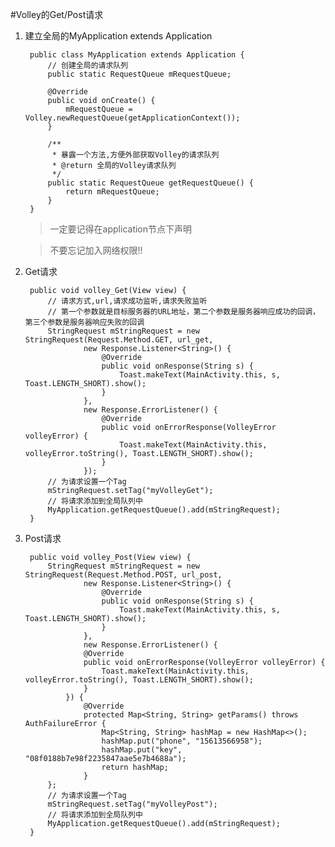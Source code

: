 #Volley的Get/Post请求
1. 建立全局的MyApplication  extends Application
	
		public class MyApplication extends Application {
		    // 创建全局的请求队列
		    public static RequestQueue mRequestQueue;
		
		    @Override
		    public void onCreate() {
		        mRequestQueue = Volley.newRequestQueue(getApplicationContext());
		    }
		
		    /**
		     * 暴露一个方法,方便外部获取Volley的请求队列
		     * @return 全局的Volley请求队列
		     */
		    public static RequestQueue getRequestQueue() {
		        return mRequestQueue;
		    }
		}
	>一定要记得在application节点下声明
	
	>不要忘记加入网络权限!!
2. Get请求

		public void volley_Get(View view) {
	        // 请求方式,url,请求成功监听,请求失败监听
			// 第一个参数就是目标服务器的URL地址，第二个参数是服务器响应成功的回调，第三个参数是服务器响应失败的回调
	        StringRequest mStringRequest = new StringRequest(Request.Method.GET, url_get,
	                new Response.Listener<String>() {
	                    @Override
	                    public void onResponse(String s) {
	                        Toast.makeText(MainActivity.this, s, Toast.LENGTH_SHORT).show();
	                    }
	                },
	                new Response.ErrorListener() {
	                    @Override
	                    public void onErrorResponse(VolleyError volleyError) {
	                        Toast.makeText(MainActivity.this, volleyError.toString(), Toast.LENGTH_SHORT).show();
	                    }
	                });
	        // 为请求设置一个Tag
	        mStringRequest.setTag("myVolleyGet");
	        // 将请求添加到全局队列中
	        MyApplication.getRequestQueue().add(mStringRequest);
	    }
3. Post请求

		public void volley_Post(View view) {
	        StringRequest mStringRequest = new StringRequest(Request.Method.POST, url_post,
	                new Response.Listener<String>() {
	                    @Override
	                    public void onResponse(String s) {
	                        Toast.makeText(MainActivity.this, s, Toast.LENGTH_SHORT).show();
	                    }
	                },
	                new Response.ErrorListener() {
	                @Override
	                public void onErrorResponse(VolleyError volleyError) {
	                    Toast.makeText(MainActivity.this, volleyError.toString(), Toast.LENGTH_SHORT).show();
	                }
	            }) {
	                @Override
	                protected Map<String, String> getParams() throws AuthFailureError {
	                    Map<String, String> hashMap = new HashMap<>();
	                    hashMap.put("phone", "15613566958");
	                    hashMap.put("key", "08f0188b7e98f2235847aae5e7b4688a");
	                    return hashMap;
	                }
	        };
	        // 为请求设置一个Tag
	        mStringRequest.setTag("myVolleyPost");
	        // 将请求添加到全局队列中
	        MyApplication.getRequestQueue().add(mStringRequest);
	    }